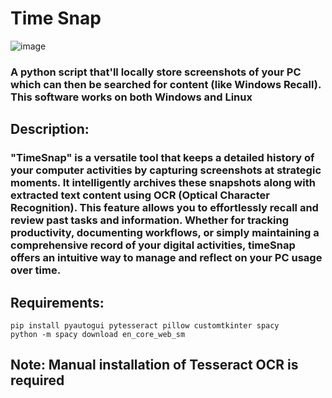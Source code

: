 # Time Snap

![image](https://github.com/RishiSpace/time_snap/assets/104022405/c72526d7-0c22-4fd4-9982-de039b983b3a)


### A python script that'll locally store screenshots of your PC which can then be searched for content (like Windows Recall). This software works on both Windows and Linux

## Description:

### "TimeSnap" is a versatile tool that keeps a detailed history of your computer activities by capturing screenshots at strategic moments. It intelligently archives these snapshots along with extracted text content using OCR (Optical Character Recognition). This feature allows you to effortlessly recall and review past tasks and information. Whether for tracking productivity, documenting workflows, or simply maintaining a comprehensive record of your digital activities, timeSnap offers an intuitive way to manage and reflect on your PC usage over time.


## Requirements:

```
pip install pyautogui pytesseract pillow customtkinter spacy
python -m spacy download en_core_web_sm
```

## Note: Manual installation of Tesseract OCR is required
